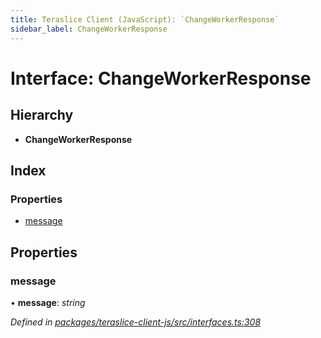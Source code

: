 ```yaml
---
title: Teraslice Client (JavaScript): `ChangeWorkerResponse`
sidebar_label: ChangeWorkerResponse
---
```


# Interface: ChangeWorkerResponse

## Hierarchy

* **ChangeWorkerResponse**

## Index

### Properties

* [message](changeworkerresponse.md#message)

## Properties

###  message

• **message**: *string*

*Defined in [packages/teraslice-client-js/src/interfaces.ts:308](https://github.com/terascope/teraslice/blob/78714a985/packages/teraslice-client-js/src/interfaces.ts#L308)*
